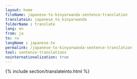 ```yaml
---
layout: home
fileName: japanese-to-kinyarwanda-sentence-translation
translatein: japanese_to_kinyarwanda
folderName : translate
lang: en
from: ja
to: rw
langName : japanese-to
permalink: /japanese-to-kinyarwanda-sentence-translation
tool: sentence-translations
nointernationalization: true
---
```

{% include section/translateinto.html %}
